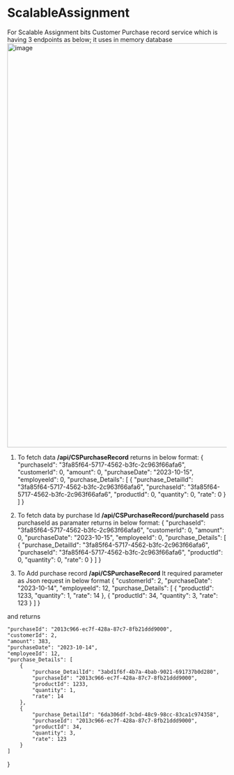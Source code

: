 # ScalableAssignment
For Scalable Assignment bits
Customer Purchase record service which is having 3 endpoints as below; it uses in memory database
<img width="927" alt="image" src="https://github.com/ShivangiBits/ScalableAssignment/assets/143605784/e4e603a7-0b5b-44b9-a489-139d69d4a4d1">

1. To fetch data **/api/CSPurchaseRecord**
returns in below format: 
{
  "purchaseId": "3fa85f64-5717-4562-b3fc-2c963f66afa6",
  "customerId": 0,
  "amount": 0,
  "purchaseDate": "2023-10-15",
  "employeeId": 0,
  "purchase_Details": [
    {
      "purchase_DetailId": "3fa85f64-5717-4562-b3fc-2c963f66afa6",
      "purchaseId": "3fa85f64-5717-4562-b3fc-2c963f66afa6",
      "productId": 0,
      "quantity": 0,
      "rate": 0
    }
  ]
}

2. To fetch data by purchase Id **/api/CSPurchaseRecord/purchaseId**
pass purchaseId as paramater
returns in below format: 
{
  "purchaseId": "3fa85f64-5717-4562-b3fc-2c963f66afa6",
  "customerId": 0,
  "amount": 0,
  "purchaseDate": "2023-10-15",
  "employeeId": 0,
  "purchase_Details": [
    {
      "purchase_DetailId": "3fa85f64-5717-4562-b3fc-2c963f66afa6",
      "purchaseId": "3fa85f64-5717-4562-b3fc-2c963f66afa6",
      "productId": 0,
      "quantity": 0,
      "rate": 0
    }
  ]
}

3. To Add purchase record **/api/CSPurchaseRecord**
It required parameter as Json request in below format
{
  "customerId": 2,
  "purchaseDate": "2023-10-14",
  "employeeId": 12,
  "purchase_Details": [
    {
      "productId": 1233,
      "quantity": 1,
      "rate": 14
    },
	{
      "productId": 34,
      "quantity": 3,
      "rate": 123
    }
  ]
}

and returns

    "purchaseId": "2013c966-ec7f-428a-87c7-8fb21ddd9000",
    "customerId": 2,
    "amount": 383,
    "purchaseDate": "2023-10-14",
    "employeeId": 12,
    "purchase_Details": [
        {
            "purchase_DetailId": "3abd1f6f-4b7a-4bab-9021-691737b0d280",
            "purchaseId": "2013c966-ec7f-428a-87c7-8fb21ddd9000",
            "productId": 1233,
            "quantity": 1,
            "rate": 14
        },
        {
            "purchase_DetailId": "6da306df-3cbd-48c9-98cc-83ca1c974358",
            "purchaseId": "2013c966-ec7f-428a-87c7-8fb21ddd9000",
            "productId": 34,
            "quantity": 3,
            "rate": 123
        }
    ]
}

